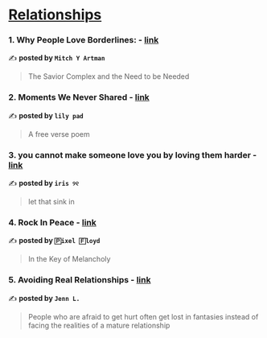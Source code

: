 
<h1><a href=https://medium.com/tag/relationships/recommended target="_blank" rel="noopener noreferrer">Relationships</a></h1>
<h3>1. Why People Love Borderlines: - <a href="https://medium.com/@myartman/why-people-love-borderlines-651ef1c5d51e" target="_blank" rel="noopener noreferrer">link</a></h3>

✍️ **posted by `Mitch Y Artman`**

<blockquote>The Savior Complex and the Need to be Needed</blockquote>

<h3>2. Moments We Never Shared - <a href="https://medium.com/the-lark/moments-we-never-shared-1c8a4e4e07bf" target="_blank" rel="noopener noreferrer">link</a></h3>

✍️ **posted by `lily pad`**

<blockquote>A free verse poem</blockquote>

<h3>3. you cannot make someone love you by loving them harder - <a href="https://medium.com/@fyoaeuriz/you-cannot-make-someone-love-you-by-loving-them-harder-657c9e788b25" target="_blank" rel="noopener noreferrer">link</a></h3>

✍️ **posted by `iris ୨୧`**

<blockquote>let that sink in</blockquote>

<h3>4. Rock In Peace - <a href="https://medium.com/siren-song/rock-in-peace-4fe15595ae7d" target="_blank" rel="noopener noreferrer">link</a></h3>

✍️ **posted by `🄿ixel 🄵loyd`**

<blockquote>In the Key of Melancholy</blockquote>

<h3>5. Avoiding Real Relationships - <a href="https://medium.com/invisible-illness/avoiding-real-relationships-cd67295f4a4e" target="_blank" rel="noopener noreferrer">link</a></h3>

✍️ **posted by `Jenn L.`**

<blockquote>People who are afraid to get hurt often get lost in fantasies instead of facing the realities of a mature relationship</blockquote>

